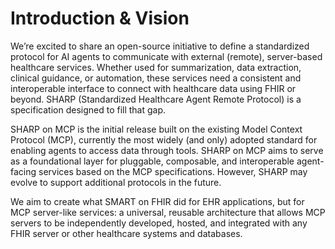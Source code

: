 # Introduction & Vision

We’re excited to share an open-source initiative to define a standardized protocol
for AI agents to communicate with external (remote), server-based healthcare services.
Whether used for summarization, data extraction, clinical guidance, or automation,
these services need a consistent and interoperable interface to connect with healthcare
data using FHIR or beyond. SHARP (Standardized Healthcare Agent Remote Protocol)
is a specification designed to fill that gap.

SHARP on MCP is the initial release built on the existing Model Context Protocol
(MCP), currently the most widely (and only) adopted standard for enabling agents
to access data through tools. SHARP on MCP aims to serve as a foundational layer
for pluggable, composable, and interoperable agent-facing services based on the
MCP specifications. However, SHARP may evolve to support additional protocols in
the future.

We aim to create what SMART on FHIR did for EHR applications, but for MCP server-like
services: a universal, reusable architecture that allows MCP servers to be independently
developed, hosted, and integrated with any FHIR server or other healthcare systems
and databases.
